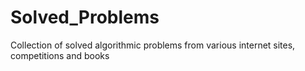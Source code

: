 # Solved_Problems
Collection of solved algorithmic problems from various internet sites, competitions and books

